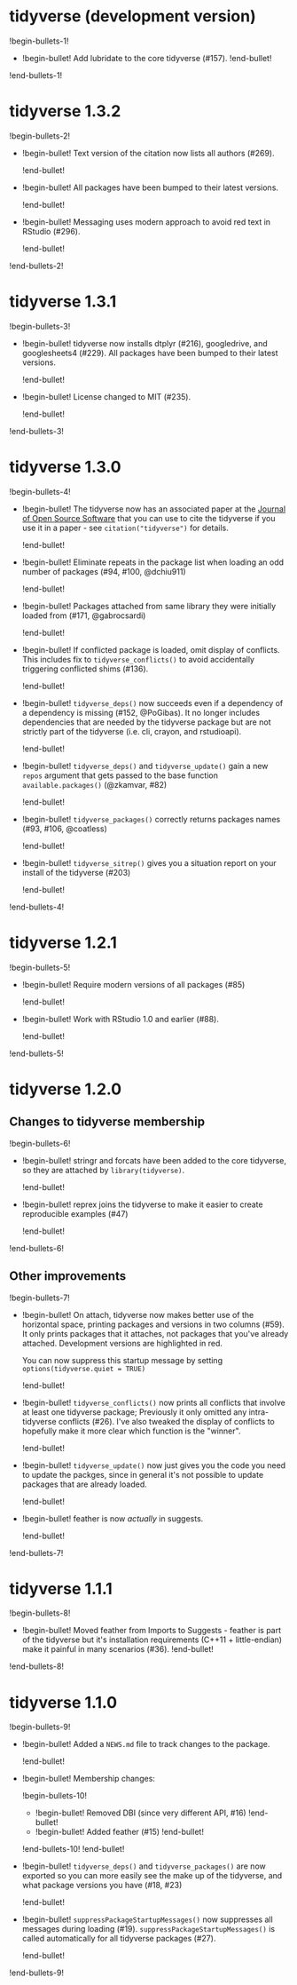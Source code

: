 # tidyverse (development version)

!begin-bullets-1!

-   !begin-bullet!
    Add lubridate to the core tidyverse (#157).
    !end-bullet!

!end-bullets-1!

# tidyverse 1.3.2

!begin-bullets-2!

-   !begin-bullet!
    Text version of the citation now lists all authors (#269).

    !end-bullet!
-   !begin-bullet!
    All packages have been bumped to their latest versions.

    !end-bullet!
-   !begin-bullet!
    Messaging uses modern approach to avoid red text in RStudio (#296).

    !end-bullet!

!end-bullets-2!

# tidyverse 1.3.1

!begin-bullets-3!

-   !begin-bullet!
    tidyverse now installs dtplyr (#216), googledrive, and googlesheets4
    (#229). All packages have been bumped to their latest versions.

    !end-bullet!
-   !begin-bullet!
    License changed to MIT (#235).

    !end-bullet!

!end-bullets-3!

# tidyverse 1.3.0

!begin-bullets-4!

-   !begin-bullet!
    The tidyverse now has an associated paper at the [Journal of Open
    Source Software](https://joss.theoj.org/) that you can use to cite
    the tidyverse if you use it in a paper - see `citation("tidyverse")`
    for details.

    !end-bullet!
-   !begin-bullet!
    Eliminate repeats in the package list when loading an odd number of
    packages (#94, #100, @dchiu911)

    !end-bullet!
-   !begin-bullet!
    Packages attached from same library they were initially loaded from
    (#171, @gabrocsardi)

    !end-bullet!
-   !begin-bullet!
    If conflicted package is loaded, omit display of conflicts. This
    includes fix to `tidyverse_conflicts()` to avoid accidentally
    triggering conflicted shims (#136).

    !end-bullet!
-   !begin-bullet!
    `tidyverse_deps()` now succeeds even if a dependency of a dependency
    is missing (#152, @PoGibas). It no longer includes dependencies that
    are needed by the tidyverse package but are not strictly part of the
    tidyverse (i.e. cli, crayon, and rstudioapi).

    !end-bullet!
-   !begin-bullet!
    `tidyverse_deps()` and `tidyverse_update()` gain a new `repos`
    argument that gets passed to the base function
    `available.packages()` (@zkamvar, #82)

    !end-bullet!
-   !begin-bullet!
    `tidyverse_packages()` correctly returns packages names (#93, #106,
    @coatless)

    !end-bullet!
-   !begin-bullet!
    `tidyverse_sitrep()` gives you a situation report on your install of
    the tidyverse (#203)

    !end-bullet!

!end-bullets-4!

# tidyverse 1.2.1

!begin-bullets-5!

-   !begin-bullet!
    Require modern versions of all packages (#85)

    !end-bullet!
-   !begin-bullet!
    Work with RStudio 1.0 and earlier (#88).

    !end-bullet!

!end-bullets-5!

# tidyverse 1.2.0

## Changes to tidyverse membership

!begin-bullets-6!

-   !begin-bullet!
    stringr and forcats have been added to the core tidyverse, so they
    are attached by `library(tidyverse)`.

    !end-bullet!
-   !begin-bullet!
    reprex joins the tidyverse to make it easier to create reproducible
    examples (#47)

    !end-bullet!

!end-bullets-6!

## Other improvements

!begin-bullets-7!

-   !begin-bullet!
    On attach, tidyverse now makes better use of the horizontal space,
    printing packages and versions in two columns (#59). It only prints
    packages that it attaches, not packages that you've already
    attached. Development versions are highlighted in red.

    You can now suppress this startup message by setting
    `options(tidyverse.quiet = TRUE)`

    !end-bullet!
-   !begin-bullet!
    `tidyverse_conflicts()` now prints all conflicts that involve at
    least one tidyverse package; Previously it only omitted any
    intra-tidyverse conflicts (#26). I've also tweaked the display of
    conflicts to hopefully make it more clear which function is the
    "winner".

    !end-bullet!
-   !begin-bullet!
    `tidyverse_update()` now just gives you the code you need to update
    the packges, since in general it's not possible to update packages
    that are already loaded.

    !end-bullet!
-   !begin-bullet!
    feather is now *actually* in suggests.

    !end-bullet!

!end-bullets-7!

# tidyverse 1.1.1

!begin-bullets-8!

-   !begin-bullet!
    Moved feather from Imports to Suggests - feather is part of the
    tidyverse but it's installation requirements (C++11 + little-endian)
    make it painful in many scenarios (#36).
    !end-bullet!

!end-bullets-8!

# tidyverse 1.1.0

!begin-bullets-9!

-   !begin-bullet!
    Added a `NEWS.md` file to track changes to the package.

    !end-bullet!
-   !begin-bullet!
    Membership changes:

    !begin-bullets-10!
    -   !begin-bullet!
        Removed DBI (since very different API, #16)
        !end-bullet!
    -   !begin-bullet!
        Added feather (#15)
        !end-bullet!

    !end-bullets-10!
    !end-bullet!
-   !begin-bullet!
    `tidyverse_deps()` and `tidyverse_packages()` are now exported so
    you can more easily see the make up of the tidyverse, and what
    package versions you have (#18, #23)

    !end-bullet!
-   !begin-bullet!
    `suppressPackageStartupMessages()` now suppresses all messages
    during loading (#19). `suppressPackageStartupMessages()` is called
    automatically for all tidyverse packages (#27).

    !end-bullet!

!end-bullets-9!
